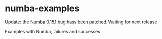 numba-examples
==============

[Update: the Numba 0.15.1 bug hass been patched.](https://github.com/numba/numba/pull/857) Waiting for next release 

Examples with Numba, failures and successes
